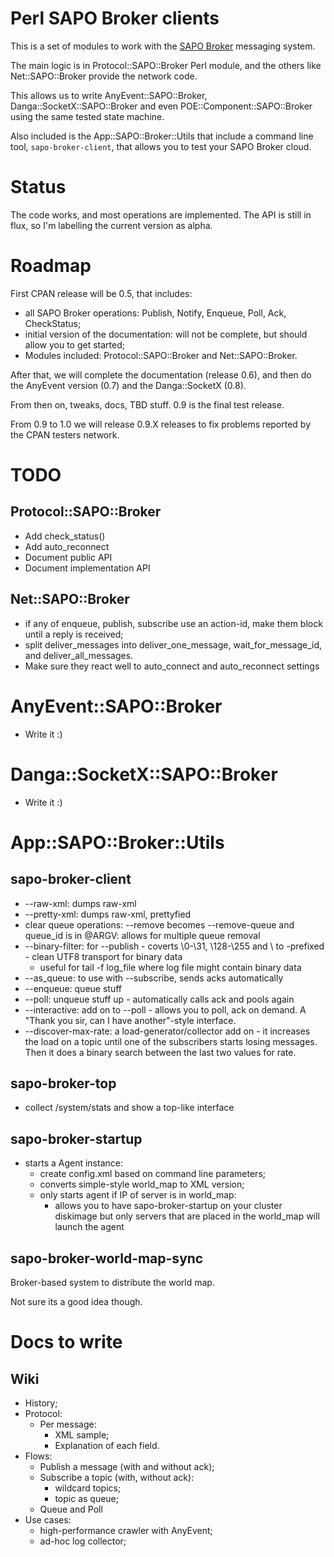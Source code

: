 Perl SAPO Broker clients
========================

This is a set of modules to work with the [SAPO Broker](http://softwarelivre.sapo.pt/broker/) messaging system.

The main logic is in Protocol::SAPO::Broker Perl module, and the others like Net::SAPO::Broker provide the network code.

This allows us to write AnyEvent::SAPO::Broker, Danga::SocketX::SAPO::Broker and even POE::Component::SAPO::Broker using the same tested state machine.

Also included is the App::SAPO::Broker::Utils that include a command line tool, `sapo-broker-client`, that allows you to test your SAPO Broker cloud.


Status
======

The code works, and most operations are implemented. The API is still in flux,
so I'm labelling the current version as alpha.


Roadmap
=======

First CPAN release will be 0.5, that includes:

 * all SAPO Broker operations: Publish, Notify, Enqueue, Poll, Ack,
     CheckStatus;
 * initial version of the documentation: will not be complete, but should
     allow you to get started;
 * Modules included: Protocol::SAPO::Broker and Net::SAPO::Broker.


After that, we will complete the documentation (release 0.6), and then do the AnyEvent version (0.7) and the Danga::SocketX (0.8).

From then on, tweaks, docs, TBD stuff. 0.9 is the final test release.

From 0.9 to 1.0 we will release 0.9.X releases to fix problems reported by
the CPAN testers network.


TODO
====

Protocol::SAPO::Broker
----------------------

 * Add check_status()
 * Add auto_reconnect
 * Document public API
 * Document implementation API


Net::SAPO::Broker
-----------------

 * if any of enqueue, publish, subscribe use an action-id, make them block 
     until a reply is received;
 * split deliver_messages into deliver_one_message, wait_for_message_id, and
     deliver_all_messages.
 * Make sure they react well to auto_connect and auto_reconnect settings


AnyEvent::SAPO::Broker
======================

 * Write it :)


Danga::SocketX::SAPO::Broker
============================

 * Write it :)


App::SAPO::Broker::Utils
========================

sapo-broker-client
------------------

 * --raw-xml: dumps raw-xml
 * --pretty-xml: dumps raw-xml, prettyfied
 * clear queue operations: --remove becomes --remove-queue and queue_id is in
     @ARGV: allows for multiple queue removal
 * --binary-filter: for --publish - coverts \0-\31, \128-\255 and \ to
     \-prefixed - clean UTF8 transport for binary data
   * useful for tail -f log_file where log file might contain binary data
 * --as_queue: to use with --subscribe, sends acks automatically
 * --enqueue: queue stuff
 * --poll: unqueue stuff up - automatically calls ack and pools again
 * --interactive: add on to --poll - allows you to poll, ack on demand. A
     "Thank you sir, can I have another"-style interface.
 * --discover-max-rate: a load-generator/collector add on - it increases the 
     load on a topic until one of the subscribers starts losing messages. Then
     it does a binary search between the last two values for rate.


sapo-broker-top
---------------

 * collect /system/stats and show a top-like interface


sapo-broker-startup
-------------------

 * starts a Agent instance:
   * create config.xml based on command line parameters;
   * converts simple-style world_map to XML version;
   * only starts agent if IP of server is in world_map:
     * allows you to have sapo-broker-startup on your cluster diskimage
       but only servers that are placed in the world_map will launch the agent


sapo-broker-world-map-sync
--------------------------

Broker-based system to distribute the world map.

Not sure its a good idea though.



Docs to write
=============

Wiki
----

 * History;
 * Protocol:
   * Per message:
     * XML sample;
     * Explanation of each field.
 * Flows:
   * Publish a message (with and without ack);
   * Subscribe a topic (with, without ack):
     * wildcard topics;
     * topic as queue;
   * Queue and Poll
 * Use cases:
   * high-performance crawler with AnyEvent;
   * ad-hoc log collector;


